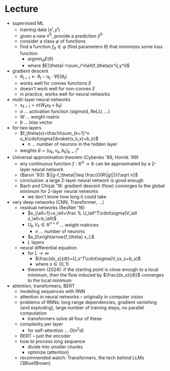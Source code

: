# Lecture

- supervised ML
	- training data $(x^i,y^i)$
	- given a new $x^0$, provide a prediction $\tilde y^0$
	- consider a class $\varphi$ of functions
	- find a function $f_\theta\in\varphi$ (find parameters $\theta$) that minimizes some loss function
		- $\mathrm{argmin}_\theta E(\theta)$
		- where $E(\theta):=\sum_i^n\ell(f_\theta(x^i),y^i)$
- gradient descent
	- $\theta_{t+1}\leftarrow\theta_t-\eta_t\cdot\nabla E(\theta_t)$
	- works well for convex functions $E$
	- doesn't work well for non-convex $E$
	- in practice, works well for neural networks
- multi-layer neural networks
	- $x_{\ell+1}=\sigma(W_\ell x_\ell+b_\ell)$
	- $\sigma$ … activation function (sigmoid, ReLU, …)
	- $W$ … weight matrix
	- $b$ … bias vector
- for two layers
	- $f_\theta(x)=\frac1n\sum_{k=1}^n u_k\cdot\sigma(\braket{v_k,x}+b_k)$
		- $n$ … number of neurons in the hidden layer
	- weights $\theta=(u_k,v_k,b_k)_{k=1}^n$
- Universal approximation theorem (Cybenko '89, Hornik '89)
	- any continuous function $f:\mathbb R^d\to\mathbb R$ can be approximated by a 2-layer neural network
	- (Baron '93): $\|g-f_\theta\|\leq \frac{O(R\|g\|)}{\sqrt n}$
	- conclusion: a large 2-layer neural network is good enough
	- Bach and Chizat '18: gradient descent (flow) converges to the global minimum for 2-layer neural networks
		- we don't know how long it could take
- very deep networks (CNN, Transformer, …)
	- residual networks (ResNet '16)
		- $x_{\ell+1}=x_\ell+\frac 1L U_\ell^T\cdot\sigma(V_\ell x_\ell+b_\ell)$
		- $U_\ell,V_\ell\in\mathbb R^{n\times d}$ … weight matrices
			- $n$ … number of neurons
		- $x_0\xrightarrow{f_\theta} x_L$
		- $L$ layers
	- neural differential equation
		- for $L\to\infty$
			- $\frac{dx_s}{dt}=U_s^T\cdot\sigma(V_sx_s+b_s)$
			- where $s\in(0,1)$
		- theorem (2024): if the starting point is close enough to a local minimum, then the flow induced by $\frac{dx_s}{dt}$ converges to the local minimum
- attention, transformers, BERT
	- modeling sequences with RNN
	- attention in neural networks – originally in computer vision
	- problems of RNNs: long range dependencies, gradient vanishing (and exploding), large number of training steps, no parallel computation
		- transformers solve all four of these
	- complexity per layer
		- for self-attention … $O(n^2d)$
	- BERT – just the encoder
	- how to process long sequence
		- divide into smaller chunks
		- optimize (attention)
	- recommended watch: Transformers, the tech behind LLMs (3Blue1Brown)